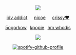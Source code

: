 <div id="header" align="center">

![](https://komarev.com/ghpvc/?username=dokhyuk&style=plastic&color=151915&label=_　　ㅠㅠ　　_&base=9710)

[idv addict](https://github.com/dollective)⠀⠀[nicoe](https://github.com/kouscat)⠀⠀[crissy❤️](https://github.com/starcrissy)

[5ogorkow](https://github.com/5uguru)⠀[kpopie](https://github.com/5uguru)⠀[hm whodis](https://github.com/C0GNITION)

<img src="https://files.catbox.moe/j0ee89.png">

[![spotify-github-profile](https://spotify-github-profile.kittinanx.com/api/view?uid=yeslnco28d0j7p2y2efpb86u0&cover_image=true&theme=novatorem&show_offline=false&background_color=454545&interchange=false&bar_color=ffb5d8&bar_color_cover=true)](https://github.com/kittinan/spotify-github-profile)

<p align="center"
